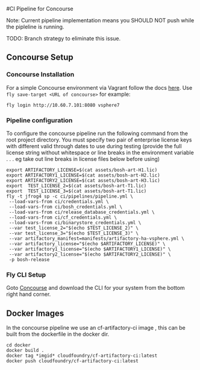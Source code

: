 #CI Pipeline for Concourse

Note: Current pipeline implementation means you SHOULD NOT push while the pipleline
is running.

TODO: Branch strategy to eliminate this issue.

## Concourse Setup

### Concourse Installation

For a simple Concourse environment via Vagrant follow the docs [here](http://concourse.ci/deploying-with-vagrant.html).
Use `fly save-target <URL of concourse>`
for example:
```
fly login http://10.60.7.101:8080 vsphere7
```
### Pipeline configuration

To configure the concourse pipeline run the following command from the root project directory.
You must specify two pair of enterprise license keys with different valid through dates to use during testing (provide the full license string without whitespace or line breaks in the environment variable  . . . eg take out line breaks in license files below before using)

```
export ARTIFACTORY_LICENSE=$(cat assets/bosh-art-H1.lic)
export ARTIFACTORY1_LICENSE=$(cat assets/bosh-art-H2.lic)
export ARTIFACTORY2_LICENSE=$(cat assets/bosh-art-H3.lic)
export  TEST_LICENSE_2=$(cat assets/bosh-art-T1.lic)
export  TEST_LICENSE_3=$(cat assets/bosh-art-T1.lic)
fly -t jfrog4 sp -c ci/pipelines/pipeline.yml \
 --load-vars-from ci/credentials.yml \
 --load-vars-from ci/bosh_credentials.yml \
 --load-vars-from ci/release_database_credentials.yml \
 --load-vars-from ci/cf_credentials.yml \
 --load-vars-from ci/binarystore_credentials.yml \
 --var test_license_2="$(echo $TEST_LICENSE_2)" \
 --var test_license_3="$(echo $TEST_LICENSE_3)" \
 --var artifactory_manifest=manifests/artifactory-ha-vsphere.yml \
 --var artifactory_license="$(echo $ARTIFACTORY_LICENSE)" \
 --var artifactory1_license="$(echo $ARTIFACTORY1_LICENSE)" \
 --var artifactory2_license="$(echo $ARTIFACTORY2_LICENSE)" \
 -p bosh-release
```

### Fly CLI Setup

Goto [Concourse](http://192.168.100.4:8080/pipelines/main) and download the
CLI for your system from the bottom right hand corner.

## Docker Images

In the concourse pipeline we use an cf-artifactory-ci image
, this can be built from the dockerfile in the docker dir.

```
cd docker
docker build .
docker tag *imgid* cloudfoundry/cf-artifactory-ci:latest
docker push cloudfoundry/cf-artifactory-ci:latest
```
